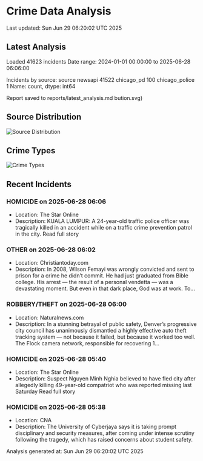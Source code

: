# Crime Data Analysis
Last updated: Sun Jun 29 06:20:02 UTC 2025

## Latest Analysis

Loaded 41623 incidents
Date range: 2024-01-01 00:00:00 to 2025-06-28 06:06:00

Incidents by source:
source
newsapi           41522
chicago_pd          100
chicago_police        1
Name: count, dtype: int64

Report saved to reports/latest_analysis.md
bution.svg)

## Source Distribution
![Source Distribution](images/source_distribution.svg)

## Crime Types
![Crime Types](images/crime_types.svg)

## Recent Incidents

### HOMICIDE on 2025-06-28 06:06
- Location: The Star Online
- Description: KUALA LUMPUR: A 24-year-old traffic police officer was tragically killed in an accident while on a traffic crime prevention patrol in the city. Read full story


### OTHER on 2025-06-28 06:02
- Location: Christiantoday.com
- Description: In 2008, Wilson Femayi was wrongly convicted and sent to prison for a crime he didn’t commit. He had just graduated from Bible college. His arrest — the result of a personal vendetta — was a devastating moment. But even in that dark place, God was at work. To…


### ROBBERY/THEFT on 2025-06-28 06:00
- Location: Naturalnews.com
- Description: In a stunning betrayal of public safety, Denver’s progressive city council has unanimously dismantled a highly effective auto theft tracking system — not because it failed, but because it worked too well. The Flock camera network, responsible for recovering 1…


### HOMICIDE on 2025-06-28 05:40
- Location: The Star Online
- Description: Suspect Nguyen Minh Nghia believed to have fled city after allegedly killing 49-year-old compatriot who was reported missing last Saturday Read full story


### HOMICIDE on 2025-06-28 05:38
- Location: CNA
- Description: The University of Cyberjaya says it is taking prompt disciplinary and security measures, after coming under intense scrutiny following the tragedy, which has raised concerns about student safety.

Analysis generated at: Sun Jun 29 06:20:02 UTC 2025
